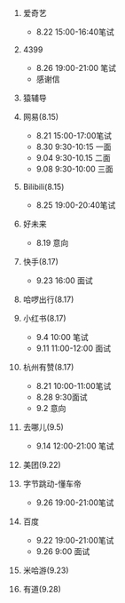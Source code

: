 1. 爱奇艺
    - 8.22 15:00-16:40笔试

2. 4399
    - 8.26 19:00-21:00 笔试
    - 感谢信

3. 猿辅导

4. 网易(8.15)
    - 8.21 15:00-17:00笔试
    - 8.30 9:30-10:15 一面
    - 9.04 9:30-10.15 二面
    - 9.08 9:30-10:00 三面

5. Bilibili(8.15)
    - 8.25 19:00-20:40笔试

6. 好未来
    - 8.19 意向

7. 快手(8.17)
    - 9.23 16:00 面试

8. 哈啰出行(8.17)

9. 小红书(8.17)
    - 9.4 10:00 笔试
    - 9.11 11:00-12:00 面试

10. 杭州有赞(8.17)
    - 8.21 10:00-11:00笔试
    - 8.28 9:30面试
    - 9.2 意向

11. 去哪儿(9.5)
    - 9.14 12:00-21:00 笔试

12. 美团(9.22)

13. 字节跳动-懂车帝
    - 9.26 19:00-21:00笔试

14. 百度
    - 9.22 19:00-21:00笔试
    - 9.26 9:00 面试


15. 米哈游(9.23)

16. 有道(9.28)